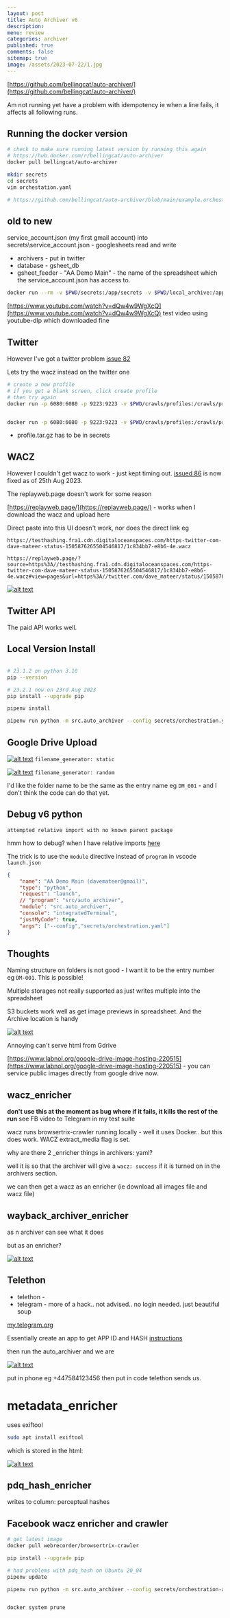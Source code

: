 ```yaml
---
layout: post
title: Auto Archiver v6
description: 
menu: review
categories: archiver
published: true 
comments: false     
sitemap: true
image: /assets/2023-07-22/1.jpg
---
```


<!-- [![alt text](/assets/2023-07-22/1.jpg "email"){:width="800px"}](/assets/2023-07-22/1.jpg) -->
<!-- [![alt text](/assets/2023-08-01/1.jpg "email")](/assets/2023-08-01/1.jpg) -->


[https://github.com/bellingcat/auto-archiver/](https://github.com/bellingcat/auto-archiver/)

Am not running yet have a problem with idempotency ie when a line fails, it affects all following runs.


## Running the docker version

```bash
# check to make sure running latest version by running this again
# https://hub.docker.com/r/bellingcat/auto-archiver
docker pull bellingcat/auto-archiver

mkdir secrets
cd secrets
vim orchestation.yaml

# https://github.com/bellingcat/auto-archiver/blob/main/example.orchestration.yaml

```

## old to new

service_account.json (my first gmail account) into secrets\service_account.json - googlesheets read and write

- archivers - put in twitter
- database - gsheet_db
- gsheet_feeder - "AA Demo Main" - the name of the spreadsheet which the service_account.json has access to.

```bash
docker run --rm -v $PWD/secrets:/app/secrets -v $PWD/local_archive:/app/local_archive bellingcat/auto-archiver --config secrets/orchestration.yaml
```

[https://www.youtube.com/watch?v=dQw4w9WgXcQ](https://www.youtube.com/watch?v=dQw4w9WgXcQ) test video using youtube-dlp which downloaded fine

## Twitter

However I've got a twitter problem [issue 82](https://github.com/bellingcat/auto-archiver/issues/82)

Lets try the wacz instead on the twitter one

```bash
# create a new profile
# if you get a blank screen, click create profile
# then try again
docker run -p 6080:6080 -p 9223:9223 -v $PWD/crawls/profiles:/crawls/profiles/ -it webrecorder/browsertrix-crawler create-login-profile --url "https://twitter.com/"


docker run -p 6080:6080 -p 9223:9223 -v $PWD/crawls/profiles:/crawls/profiles/ -it webrecorder/browsertrix-crawler create-login-profile --url "https://facebook.com/"

```

- profile.tar.gz has to be in secrets

## WACZ

However I couldn't get wacz to work - just kept timing out. [issued 86](https://github.com/bellingcat/auto-archiver/issues/86) is now fixed as of 25th Aug 2023.

The replayweb.page doesn't work for some reason

[https://replayweb.page/](https://replayweb.page/) - works when I download the wacz and upload here

Direct paste into this UI doesn't work, nor does the direct link eg 

```
https://testhashing.fra1.cdn.digitaloceanspaces.com/https-twitter-com-dave-mateer-status-1505876265504546817/1c834bb7-e8b6-4e.wacz

https://replayweb.page/?source=https%3A//testhashing.fra1.cdn.digitaloceanspaces.com/https-twitter-com-dave-mateer-status-1505876265504546817/1c834bb7-e8b6-4e.wacz#view=pages&url=https%3A//twitter.com/dave_mateer/status/1505876265504546817

```

[![alt text](/assets/2023-08-23/4.jpg "email")](/assets/2023-08-23/4.jpg)

## Twitter API

The paid API works well.

## Local Version Install

```bash

# 23.1.2 on python 3.10
pip --version

# 23.2.1 now on 23rd Aug 2023
pip install --upgrade pip

pipenv install

pipenv run python -m src.auto_archiver --config secrets/orchestration.yaml
```

## Google Drive Upload

<!-- [![alt text](/assets/2023-08-23/1.jpg "email"){:width="800px"}](/assets/2023-08-23/1.jpg) -->
[![alt text](/assets/2023-08-23/1.jpg "email")](/assets/2023-08-23/1.jpg)
 `filename_generator: static`


[![alt text](/assets/2023-08-23/2.jpg "email")](/assets/2023-08-23/2.jpg)
`filename_generator: random`

I'd like the folder name to be the same as the entry name eg `DM_001` - and I don't think the code can do that yet.

## Debug v6 python

`attempted relative import with no known parent package`


hmm how to debug? when I have relative imports [here](https://stackoverflow.com/questions/16981921/relative-imports-in-python-3)

The trick is to use the `module` directive instead of `program` in vscode `launch.json`

```json
{
	"name": "AA Demo Main (davemateer@gmail)",
    "type": "python",
	"request": "launch",
    // "program": "src/auto_archiver",
    "module": "src.auto_archiver",
	"console": "integratedTerminal",
	"justMyCode": true,
	"args": ["--config","secrets/orchestration.yaml"]
}
```

## Thoughts

Naming structure on folders is not good - I want it to be the entry number eg `DM-001`. This is possible!


Multiple storages not really supported as just writes multiple into the spreadsheet

S3 buckets work well as get image previews in spreadsheet. And the Archive location is handy


[![alt text](/assets/2023-08-23/3.jpg "email")](/assets/2023-08-23/3.jpg)

Annoying can't serve html from Gdrive

[https://www.labnol.org/google-drive-image-hosting-220515](https://www.labnol.org/google-drive-image-hosting-220515) - you can service public images directly from google drive now.


## wacz_enricher

**don't use this at the moment as bug where if it fails, it kills the rest of the run** see FB video to Telegram in my test suite


wacz runs browsertrix-crawler running locally - well it uses Docker.. but this does work. WACZ extract_media flag is set.


why are there 2 _enricher things in archivers: yaml?

well it is so that the archiver will give a `wacz: success` if it is turned on in the archivers section.

we can then get a wacz as an enricher (ie download all images file and wacz file)

## wayback_archiver_enricher

as n archiver can see what it does

but as an enricher?


[![alt text](/assets/2023-08-23/7.jpg "email")](/assets/2023-08-23/7.jpg)


## Telethon

 - telethon - 
 - telegram - more of a hack.. not advised.. no login needed. just beautiful soup

 [my.telegram.org](https://my.telegram.org/apps)

Essentially create an app to get APP ID and HASH [instructions](https://telegra.ph/How-to-get-Telegram-APP-ID--API-HASH-05-27)

then run the auto_archiver and we are 


[![alt text](/assets/2023-08-23/5.jpg "email")](/assets/2023-08-23/5.jpg)

put in phone eg +447584123456
then put in code telethon sends us.

# metadata_enricher

uses exiftool

```bash
sudo apt install exiftool
```

which is stored in the html:

[![alt text](/assets/2023-08-23/6.jpg "email")](/assets/2023-08-23/6.jpg)

## pdq_hash_enricher

writes to column: perceptual hashes

## Facebook wacz enricher and crawler

```bash
# get latest image
docker pull webrecorder/browsertrix-crawler

pip install --upgrade pip

# had problems with pdq_hash on Ubuntu 20_04
pipenv update

pipenv run python -m src.auto_archiver --config secrets/orchestration-aa-demo-main.yaml


docker system prune
```





